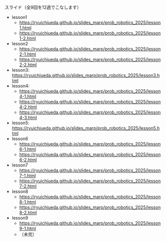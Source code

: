 スライド（全9回を12週でこなします）

- lesson1
    - https://ryuichiueda.github.io/slides_marp/prob_robotics_2025/lesson1.html
    - https://ryuichiueda.github.io/slides_marp/prob_robotics_2025/lesson1-2.html
- lesson2
    - https://ryuichiueda.github.io/slides_marp/prob_robotics_2025/lesson2-1.html
    - https://ryuichiueda.github.io/slides_marp/prob_robotics_2025/lesson2-2.html
- lesson3: https://ryuichiueda.github.io/slides_marp/prob_robotics_2025/lesson3.html
- lesson4:
    - https://ryuichiueda.github.io/slides_marp/prob_robotics_2025/lesson4-1.html
    - https://ryuichiueda.github.io/slides_marp/prob_robotics_2025/lesson4-2.html
    - https://ryuichiueda.github.io/slides_marp/prob_robotics_2025/lesson4-3.html
- lesson5: https://ryuichiueda.github.io/slides_marp/prob_robotics_2025/lesson5.html
- lesson6
    - https://ryuichiueda.github.io/slides_marp/prob_robotics_2025/lesson6-1.html
    - https://ryuichiueda.github.io/slides_marp/prob_robotics_2025/lesson6-2.html
- lesson7
    - https://ryuichiueda.github.io/slides_marp/prob_robotics_2025/lesson7-1.html
    - https://ryuichiueda.github.io/slides_marp/prob_robotics_2025/lesson7-2.html
- lesson8
    - https://ryuichiueda.github.io/slides_marp/prob_robotics_2025/lesson8-1.html
    - https://ryuichiueda.github.io/slides_marp/prob_robotics_2025/lesson8-2.html
- lesson9
    - https://ryuichiueda.github.io/slides_marp/prob_robotics_2025/lesson9-1.html
    - （未完）
